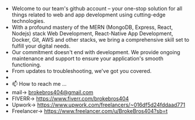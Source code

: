 - Welcome to our team's github account – your one-stop solution for all things related to web and app development using cutting-edge technologies. 
- With a profound mastery of the MERN (MongoDB, Express, React, Nodejs) stack Web Development, React-Native App Development, Docker, Git, AWS and other stacks, we bring a comprehensive skill set to fulfill your digital needs. 
- Our commitment doesn't end with development. We provide ongoing maintenance and support to ensure your application's smooth functioning. 
- From updates to troubleshooting, we've got you covered.
-
- 📫 How to reach me ...
- mail->  brokebros404@gmail.com
- FIVERR->  https://www.fiverr.com/brokebros404
- Upwork->  https://www.upwork.com/freelancers/~016df5d24fddaad771
- Freelancer-> https://www.freelancer.com/u/BrokeBros404?sb=t



<!---
brokebros404/brokebros404 is a ✨ special ✨ repository because its `README.md` (this file) appears on your GitHub profile.
You can click the Preview link to take a look at your changes.
--->
